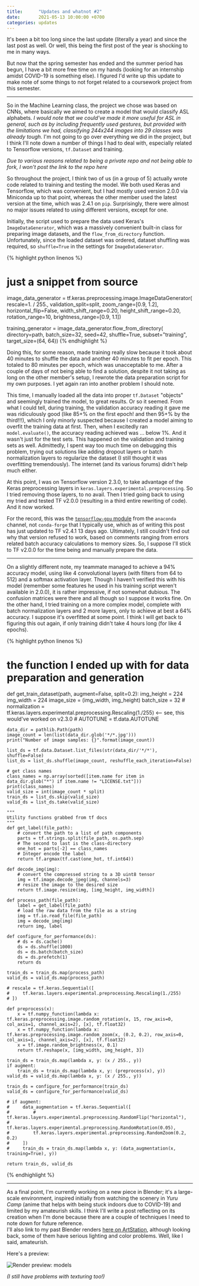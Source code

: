 ```yaml
---
title:      "Updates and whatnot #2"
date:       2021-05-13 10:00:00 +0700
categories: updates
---
```

It's been a bit too long since the last update (literally a year) and since the last post as well.
Or well, this being the first post of the year is shocking to me in many ways.

But now that the spring semester has ended and the summer period has begun, I have a bit more free time on my hands (looking for an internship amidst COVID-19 is something else).
I figured I'd write up this update to make note of some things to not forget related to a coursework project from this semester.

---

So in the Machine Learning class, the project we chose was based on CNNs, where basically we aimed to create a model that would classify ASL alphabets.
_I would note that we could've made it more useful for ASL in general, such as by including frequently used gestures, but provided with the limitations we had, classifying 244x244 images into 29 classes was already tough._
I'm not going to go over everything we did in the project, but I think I'll note down a number of things I had to deal with, especially related to Tensorflow versions, `tf.Dataset` and training.

_Due to various reasons related to being a private repo and not being able to fork, I won't post the link to the repo here_

So throughout the project, I think two of us (in a group of 5) actually wrote code related to training and testing the model.
We both used Keras and Tensorflow, which was convenient, but I had mostly used version 2.0.0 via Miniconda up to that point, whereas the other member used the latest version at the time, which was 2.4.1 on `pip`.
Surprisingly, there were almost no major issues related to using different versions, except for one.

Initially, the script used to prepare the data used Keras's `ImageDataGenerator`, which was a massively convenient built-in class for preparing image datasets, and the `flow_from_directory` function.
Unfortunately, since the loaded dataset was ordered, dataset shuffling was required, so `shuffle=True` in the settings for `ImageDataGenerator`.

{% highlight python linenos %}
# just a snippet from source
image_data_generator = tf.keras.preprocessing.image.ImageDataGenerator(
    rescale=1. / 255.,
    validation_split=split,
    zoom_range=[0.9, 1.2],
    horizontal_flip=False,
    width_shift_range=0.20,
    height_shift_range=0.20,
    rotation_range=10,
    brightness_range=[0.9, 1.1])

training_generator = image_data_generator.flow_from_directory(
    directory=path,
    batch_size=32,
    seed=42,
    shuffle=True,
    subset="training",
    target_size=(64, 64))
{% endhighlight %}

Doing this, for some reason, made training really slow because it took about 40 minutes to shuffle the data and another 40 minutes to fit per epoch. This totaled to 80 minutes per epoch, which was unacceptable to me.
After a couple of days of not being able to find a solution, despite it not taking as long on the other member's setup, I rewrote the data preparation script for my own purposes.
I yet again ran into another problem I should note.

This time, I manually loaded all the data into proper `tf.Dataset` "objects" and seemingly trained the model, to great results. Or so it seemed.
From what I could tell, during training, the validation accuracy reading it gave me was ridiculously good (like 85+% on the first epoch! and then 95+% by the third!!!), which I only minorly suspected because I created a model aiming to overfit the training data at first.
Then, when I excitedly ran `model.evaluate()`, the accuracy reading achieved was ... below 1%. And it wasn't just for the test sets. This happened on the validation and training sets as well.
Admittedly, I spent way too much time on debugging this problem, trying out solutions like adding dropout layers or batch normalization layers to regularize the dataset (I still thought it was overfitting tremendously).
The internet (and its various forums) didn't help much either.

At this point, I was on Tensorflow version 2.3.0, to take advantage of the Keras preprocessing layers in `keras.layers.experimental.preprocessing`.
So I tried removing those layers, to no avail. Then I tried going back to using my tried and tested TF v2.0.0 (resulting in a third entire rewriting of code).
And it now worked.

For the record, this was the [`tensorflow-gpu` module](https://anaconda.org/anaconda/tensorflow-gpu) from the `anaconda` channel, not `conda-forge` that I typically use, which as of writing this post has just updated to TF v2.4.1 13 days ago.
Ultimately, I still couldn't find out why that version refused to work, based on comments ranging from errors related batch accuracy calculations to memory sizes.
So, I suppose I'll stick to TF v2.0.0 for the time being and manually prepare the data.

---

On a slightly different note, my teammate managed to achieve a 94% accuracy model, using like 4 convolutional layers (with filters from 64 to 512) and a softmax activation layer.
Though I haven't verified this with his model (remember some features he used in his training script weren't available in 2.0.0), it is rather impressive, if not somewhat dubious. The confusion matrices were there and all though so I suppose it works fine.
On the other hand, I tried training on a more complex model, complete with batch normalization layers and 2 more layers, only to achieve at best a 64% accuracy. I suppose it's overfitted at some point.
I think I will get back to figuring this out again, if only training didn't take 4 hours long (for like 4 epochs).

{% highlight python linenos %}
# the function I ended up with for data preparation and generation
def get_train_dataset(path, augment=False, split=0.2):
    img_height = 224
    img_width = 224
    image_size = (img_width, img_height)
    batch_size = 32
    # normalization = tf.keras.layers.experimental.preprocessing.Rescaling(1./255)      <-- see, this would've worked on v2.3.0
    # AUTOTUNE = tf.data.AUTOTUNE

    data_dir = pathlib.Path(path)
    image_count = len(list(data_dir.glob('*/*.jpg')))
    print("Number of image samples: {}".format(image_count))

    list_ds = tf.data.Dataset.list_files(str(data_dir/'*/*'), shuffle=False)
    list_ds = list_ds.shuffle(image_count, reshuffle_each_iteration=False)

    # get class names
    class_names = np.array(sorted([item.name for item in data_dir.glob("*") if item.name != "LICENSE.txt"]))
    print(class_names)
    valid_size = int(image_count * split)
    train_ds = list_ds.skip(valid_size)
    valid_ds = list_ds.take(valid_size)

    """
    Utility functions grabbed from tf docs
    """
    def get_label(file_path):
        # convert the path to a list of path components
        parts = tf.strings.split(file_path, os.path.sep)
        # The second to last is the class-directory
        one_hot = parts[-2] == class_names
        # Integer encode the label
        return tf.argmax(tf.cast(one_hot, tf.int64))

    def decode_img(img):
        # convert the compressed string to a 3D uint8 tensor
        img = tf.image.decode_jpeg(img, channels=3)
        # resize the image to the desired size
        return tf.image.resize(img, [img_height, img_width])

    def process_path(file_path):
        label = get_label(file_path)
        # load the raw data from the file as a string
        img = tf.io.read_file(file_path)
        img = decode_img(img)
        return img, label

    def configure_for_performance(ds):
        # ds = ds.cache()
        ds = ds.shuffle(1000)
        ds = ds.batch(batch_size)
        ds = ds.prefetch(1)
        return ds

    train_ds = train_ds.map(process_path)
    valid_ds = valid_ds.map(process_path)

    # rescale = tf.keras.Sequential([
    #     tf.keras.layers.experimental.preprocessing.Rescaling(1./255)
    # ])

    def preprocess(x):
        x = tf.numpy_function(lambda x: tf.keras.preprocessing.image.random_rotation(x, 15, row_axis=0, col_axis=1, channel_axis=2), [x], tf.float32)
        x = tf.numpy_function(lambda x: tf.keras.preprocessing.image.random_zoom(x, (0.2, 0.2), row_axis=0, col_axis=1, channel_axis=2), [x], tf.float32)
        x = tf.image.random_brightness(x, 0.1)
        return tf.reshape(x, [img_width, img_height, 3])

    train_ds = train_ds.map(lambda x, y: (x / 255., y))
    if augment:
        train_ds = train_ds.map(lambda x, y: (preprocess(x), y))
    valid_ds = valid_ds.map(lambda x, y: (x / 255., y))

    train_ds = configure_for_performance(train_ds)
    valid_ds = configure_for_performance(valid_ds)

    # if augment:
    #     data_augmentation = tf.keras.Sequential([
    #         # tf.keras.layers.experimental.preprocessing.RandomFlip("horizontal"),
    #         tf.keras.layers.experimental.preprocessing.RandomRotation(0.05),
    #         tf.keras.layers.experimental.preprocessing.RandomZoom(0.2, 0.2)
    #     ])
    #     train_ds = train_ds.map(lambda x, y: (data_augmentation(x, training=True), y))

    return train_ds, valid_ds
{% endhighlight %}

---

As a final point, I'm currently working on a new piece in Blender; it's a large-scale environment, inspired initially from watching the scenery in _Yuru Camp_ (anime that helps with being stuck indoors due to COVID-19) and limited by my amateurish skills.
I think I'll write a post reflecting on its creation when I'm done because there are a couple of techniques I need to note down for future reference.  
I'll also link to my past Blender renders [here on ArtStation](https://www.artstation.com/keptsecret1), although looking back, some of them have serious lighting and color problems.
Well, like I said, amateurish.

Here's a preview:

![Render preview: models](/assets/images/20210513-update2-blender.png)

_(I still have problems with texturing too!)_
